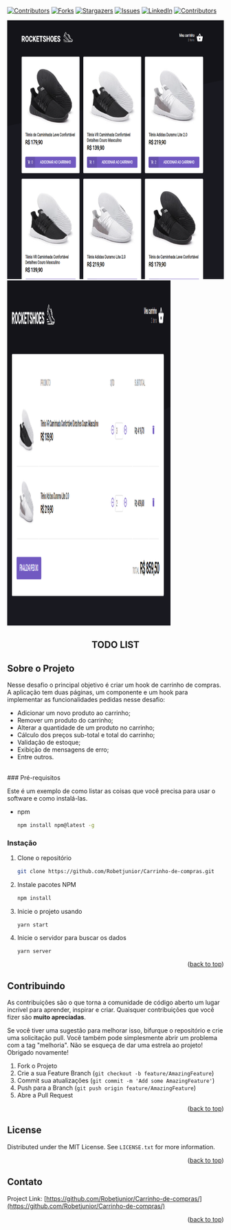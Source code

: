 <!-- Improved compatibility of back to top link: See: https://github.com/othneildrew/Best-README-Template/pull/73 -->
<a name="readme-top"></a>
<!--
*** Thanks for checking out the Best-README-Template. If you have a suggestion
*** that would make this better, please fork the repo and create a pull request
*** or simply open an issue with the tag "enhancement".
*** Don't forget to give the project a star!
*** Thanks again! Now go create something AMAZING! :D
-->



<!-- PROJECT SHIELDS -->
<!--
*** I'm using markdown "reference style" links for readability.
*** Reference links are enclosed in brackets [ ] instead of parentheses ( ).
*** See the bottom of this document for the declaration of the reference variables
*** for contributors-url, forks-url, etc. This is an optional, concise syntax you may use.
*** https://www.markdownguide.org/basic-syntax/#reference-style-links
-->
[![Contributors][contributors-shield]][contributors-url]
[![Forks][forks-shield]][forks-url]
[![Stargazers][stars-shield]][stars-url]
[![Issues][issues-shield]][issues-url]
[![LinkedIn][linkedin-shield]][linkedin-url]
[![Contributors][contributors-shield]][contributors-url]

  <a href="https://github.com/Robetjunior/Carrinho-de-compras">
    <img src="./public/rocketshoes.png" alt="Logo" width="800" height="600">
  </a>
  <a href="https://github.com/Robetjunior/Carrinho-de-compras">
    <img src="./public/rocketshoes2.png" alt="Logo" width="380" height="800">
  </a>

<h2 align="center">TODO LIST</h2>


<!-- ABOUT THE PROJECT -->
## Sobre o Projeto
Nesse desafio o principal objetivo é criar um hook de carrinho de compras. A aplicação tem duas páginas, um componente e um hook para implementar as funcionalidades pedidas nesse desafio:

- Adicionar um novo produto ao carrinho;
- Remover um produto do carrinho;
- Alterar a quantidade de um produto no carrinho;
- Cálculo dos preços sub-total e total do carrinho;
- Validação de estoque;
- Exibição de mensagens de erro;
- Entre outros.

<br>
### Pré-requisitos

Este é um exemplo de como listar as coisas que você precisa para usar o software e como instalá-las.
* npm
  ```sh
  npm install npm@latest -g
  ```

### Instação

1. Clone o repositório
   ```sh
   git clone https://github.com/Robetjunior/Carrinho-de-compras.git
   ```
2. Instale pacotes NPM
   ```sh
   npm install
   ```
3. Inicie o projeto usando
   ```
   yarn start
   ```
4. Inicie o servidor para buscar os dados
    ```
    yarn server
    ```
   

<p align="right">(<a href="#readme-top">back to top</a>)</p>


<!-- CONTRIBUTING -->
## Contribuindo

As contribuições são o que torna a comunidade de código aberto um lugar incrível para aprender, inspirar e criar. Quaisquer contribuições que você fizer são **muito apreciadas**.

Se você tiver uma sugestão para melhorar isso, bifurque o repositório e crie uma solicitação pull. Você também pode simplesmente abrir um problema com a tag "melhoria".
Não se esqueça de dar uma estrela ao projeto! Obrigado novamente!

1. Fork o Projeto
2. Crie a sua Feature Branch (`git checkout -b feature/AmazingFeature`)
3. Commit sua atualizações (`git commit -m 'Add some AmazingFeature'`)
4. Push para a  Branch (`git push origin feature/AmazingFeature`)
5. Abre a Pull Request

<p align="right">(<a href="#readme-top">back to top</a>)</p>



<!-- LICENSE -->
## License

Distributed under the MIT License. See `LICENSE.txt` for more information.

<p align="right">(<a href="#readme-top">back to top</a>)</p>



<!-- CONTACT -->
## Contato

Project Link: [https://github.com/Robetjunior/Carrinho-de-compras/](https://github.com/Robetjunior/Carrinho-de-compras/)

<p align="right">(<a href="#readme-top">back to top</a>)</p>


<!-- MARKDOWN LINKS & IMAGES -->
<!-- https://www.markdownguide.org/basic-syntax/#reference-style-links -->
[contributors-shield]: https://img.shields.io/github/contributors/Robetjunior/Carrinho-de-compras.svg?style=for-the-badge
[contributors-url]: https://github.com/Robetjunior/Carrinho-de-compras/graphs/contributors
[forks-shield]: https://img.shields.io/github/forks/Robetjunior/Carrinho-de-compras.svg?style=for-the-badge
[forks-url]: https://github.com/Robetjunior/Carrinho-de-compras/network/members
[stars-shield]: https://img.shields.io/github/stars/Robetjunior/Carrinho-de-compras.svg?style=for-the-badge
[stars-url]: https://github.com/Robetjunior/Carrinho-de-compras/stargazers
[issues-shield]: https://img.shields.io/github/issues/Robetjunior/Carrinho-de-compras.svg?style=for-the-badge
[issues-url]: https://github.com/Robetjunior/Carrinho-de-compras/issues
[license-shield]: https://img.shields.io/github/license/Robetjunior/Carrinho-de-compras.svg?style=for-the-badge
[license-url]: https://github.com/Robetjunior/Carrinho-de-compras/blob/master/LICENSE.txt
[linkedin-shield]: https://img.shields.io/badge/-LinkedIn-black.svg?style=for-the-badge&logo=linkedin&colorB=555
[linkedin-url]: https://linkedin.com/in/josé-roberto-dev/